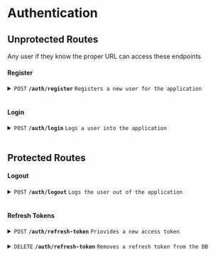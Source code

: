 # Authentication

## Unprotected Routes

Any user if they know the proper URL can access these endpoints

#### Register

<details>
 <summary><code>POST</code> <code><b>/auth/register</b></code> <code>Registers a new user for the application</code></summary>

##### Security

> | Secured   | Role Required | description             |
> |-----------|---------------|-------------------------|
> | No        |  None         |  N/A  |


##### Parameters

> | name      |  type     | data type               | description                                                           |
> |-----------|-----------|-------------------------|-----------------------------------------------------------------------|
> | None      |  required | object (JSON or YAML)   | N/A  |

##### Payload

> | Name      |  type     | data type               | description                                                           |
> |-----------|-----------|-------------------------|-----------------------------------------------------------------------|
> | username  |  required | string                  | The desired username for the person being registered  |
> | email     |  required | string (unique)         | The person to be registered email address  |
> | password  |  required | string                  | The registered users new password, hashed when stored in DB  |
> | forename  |  required | string                  | The registered users firstname  |
> | surname   |  required | string                  | The registered users lastname  |

##### Payload example
> ```json
> {
>    "username": "bobby@testmailer.com",
>    "email": "bobby@testmailer.com",
>    "password": "kdfajs;fhsdjf;sdjf",
>    "forename": "Robert",
>    "surname": "Smythe"
> }
> ```

##### Responses

> | http code     | content-type                      | response                                                            |
> |---------------|-----------------------------------|---------------------------------------------------------------------|
> | `200`         | `application/json`        | `{"status":"200", "success": "true", "message": "Signup successfull", "user": user }`                                |
> | `400`         | `application/json`                | `{"status":"400", "success": "false", "message": "Undefined parameter"}` <br> `{"status":"400", "success": "false", "message": "Wrong format for parameter"}` <br> `{"status":"400", "success": "false", "message": "Unable to register the desired user"}`  |
> | `500`         | `application/json`         | `{"status":"500", "success": "false", "message": "There was a problem with the resource, please try again later"}`                                                                |

##### Example cURL

> ```javascript
>  curl -X POST -H "Content-Type: application/json" --data @register.json http://localhost:5000/auth/register
> ```

##### Example Response Package
> ```json
> {"status":200,"message":"Signup successful","success":true,"user":{"id":53,"username":"bobby@testmailer.com","email":"bobby@testmailer.com","roles":"Customer"}}
> ```
</details>

<br>

#### Login

<details>
 <summary><code>POST</code> <code><b>/auth/login</b></code> <code>Logs a user into the application</code></summary>

##### Security

> | Secured   | Role Required | description             |
> |-----------|---------------|-------------------------|
> | No        |  None         |  N/A  |


##### Parameters

> | name      |  type     | data type               | description                                                           |
> |-----------|-----------|-------------------------|-----------------------------------------------------------------------|
> | None      |  required | object (JSON or YAML)   | N/A  |

##### Payload

> | Name      |  type     | data type               | description                                                           |
> |-----------|-----------|-------------------------|-----------------------------------------------------------------------|
> | username  |  required | string                  | The username to login with  |
> | password  |  required | string                  | The associated password for the specified username |


##### Payload example
> ```json
> {
>    "username": "bobby@testmailer.com",
>    "password": "kdfajs;fhsdjf;sdjf"
> }
> ```

##### Responses

> | http code     | content-type                      | response                                                            |
> |---------------|-----------------------------------|---------------------------------------------------------------------|
> | `200`         | `application/json`        | `{ "token": generated_user_access_token }`                                |
> | `400`         | `application/json`                | `{"status":"400", "success": "false", "message": "Undefined parameter"}` <br> `{"status":"400", "success": "false", "message": "Wrong format for parameter"}` <br> `{"status":"400", "success": "false", "message": "Unable to register the desired user"}`  |
> | `404`         | `application/json`         | `{"status":"404", "success": "false", "message": "User not found"}` <br> `{"status":"404", "success": "false", "message": "Missing username or password"}` |
> | `409`         | `application/json`         | `{"status":"409", "success": "false", "message": "Specified password is incorrect"}` |
> | `500`         | `application/json`         | `{"status":"500", "success": "false", "message": "There was a problem with the resource, please try again later"}`                                                                |

##### Example cURL

> ```javascript
>  curl -X POST -H "Content-Type: application/json" --cookie-jar "cookies.txt" --data @login.json http://localhost:5000/auth/login
> ```

##### Example Response Package
> ```json
> {"accessToken":"eyJhbGciOiJIUzI1NiIsInR5cCI6IkpXVCJ9.eyJ1c2VyIjp7ImlkIjo1Mywicm9sZXMiOiJDdXN0b21lciJ9LCJpYXQiOjE2NzU5MzMxMjksImV4cCI6MTY3NjAxOTUyOX0.nrnJlcrWFjyE4vZrNDbPbtDtxMFr-vGTO6pSXryKBb8"}
> ```
</details>

<br>

## Protected Routes

#### Logout

<details>
 <summary><code>POST</code> <code><b>/auth/logout</b></code> <code>Logs the user out of the application</code></summary>

##### Security

> | Secured   | Role Required | description             |
> |-----------|---------------|-------------------------|
> | Yes        |  None        |  Requires the refresh token assigned after you login  |


##### Parameters

> | name      |  type     | data type               | description                                                           |
> |-----------|-----------|-------------------------|-----------------------------------------------------------------------|
> | None      |  required | object (JSON or YAML)   | N/A  |

##### Payload

> | Name      |  type     | data type               | description                                                           |
> |-----------|-----------|-------------------------|-----------------------------------------------------------------------|
> | None  |  N/A | N/A                  |   |
> | None  |  N/A | N/A                  |  |


##### Payload example
> ```json
> 
> ```

##### Responses

> | http code     | content-type                      | response                                                            |
> |---------------|-----------------------------------|---------------------------------------------------------------------|
> | `200`         | `application/json`        | `{ "status": "200", "success": "true", "message": "Successfully logged out" }`                                |
> | `404`         | `application/json`         | `{"status":"404", "success": "false", "message": "Missing refresh token"}` |
> | `500`         | `application/json`         | `{"status":"500", "success": "false", "message": "There was a problem with the resource, please try again later"}`                                                                |

##### Example cURL

> ```javascript
>  curl -X POST -H "Content-Type: application/json" -H "Authorization: Bearer eyJhbGciOiJIUzI1NiIsInR5cCI6IkpXVCJ9.eyJ1c2VyIjp7ImlkIjo1Mywicm9sZXMiOiJDdXN0b21lciJ9LCJpYXQiOjE2NzU5MzMxMjksImV4cCI6MTY3NjAxOTUyOX0.nrnJlcrWFjyE4vZrNDbPbtDtxMFr-vGTO6pSXryKBb8" -b "cookies.txt" http://localhost:5000/auth/logout
> ```

##### Example Response Package
> ```json
> {"status":200,"success":true,"message":"Successfully logged out"}
> ```
</details>

<br>

#### Refresh Tokens

<details>
 <summary><code>POST</code> <code><b>/auth/refresh-token</b></code> <code>Priovides a new access token</code></summary>

##### Security

> | Secured   | Role Required | description             |
> |-----------|---------------|-------------------------|
> | Yes        |  None        |  Requires the refresh token assigned after you login  |


##### Parameters

> | name      |  type     | data type               | description                                                           |
> |-----------|-----------|-------------------------|-----------------------------------------------------------------------|
> | None      |  required | object (JSON or YAML)   | N/A  |

##### Payload

> | Name      |  type     | data type               | description                                                           |
> |-----------|-----------|-------------------------|-----------------------------------------------------------------------|
> | None  |  N/A | N/A                  |   |
> | None  |  N/A | N/A                  |  |


##### Payload example
> ```json
> 
> ```

##### Responses

> | http code     | content-type                      | response                                                            |
> |---------------|-----------------------------------|---------------------------------------------------------------------|
> | `200`         | `application/json`        | `{ "status": "200", "success": "true", "message": "New access token created", "token": "eyJhbGciOiJIUzI1NiIsInR5cCI6IkpXVCJ9.eyJ1c2VyIjp7ImlkIjo1Mywicm9sZXMiOiJDdXN0b21lciJ9LCJpYXQiOjE2NzU5MzMxMjksImV4cCI6MTY3NjAxOTUyOX0.nrnJlcrWFjyE4vZrNDbPbtDtxMFr-vGTO6pSXryKBb8" }` |
> | `400`         | `application/json`        | `{ "status": "400", "success": "false", "message": "Refresh token not in use, please login", "token": "" }`  |
> | `404`         | `application/json`         | `{"status":"404", "success": "false", "message": "Invalid refresh token, please login", "token": ""}` |
> | `500`         | `application/json`         | `{"status":"500", "success": "false", "message": "There was a problem with the resource, please try again later", "token": ""}` |

##### Example cURL

> ```javascript
>  curl -X POST -H "Content-Type: application/json" -H "Authorization: Bearer eyJhbGciOiJIUzI1NiIsInR5cCI6IkpXVCJ9.eyJ1c2VyIjp7ImlkIjo1Mywicm9sZXMiOiJDdXN0b21lciJ9LCJpYXQiOjE2NzU5MzMxMjksImV4cCI6MTY3NjAxOTUyOX0.nrnJlcrWFjyE4vZrNDbPbtDtxMFr-vGTO6pSXryKBb8" -b "cookies.txt" http://localhost:5000/auth/refresh-token
> ```

##### Example Response Package
> ```json
> {"status":200,"success":true,"token":"eyJhbGciOiJIUzI1NiIsInR5cCI6IkpXVCJ9.eyJpZCI6NTMsInJvbGVzIjoiQ3VzdG9tZXIiLCJpYXQiOjE2NzU5MzM2MjksImV4cCI6MTY3NjAyMDAyOX0.LqX1L-o7ugvhbN-yBkOV8OnufEsKli_lZQ7RIdlOqok","message":"New access token created"}
> ```
</details>

<br>

<details>
 <summary><code>DELETE</code> <code><b>/auth/refresh-token</b></code> <code>Removes a refresh token from the DB</code></summary>

##### Security

> | Secured   | Role Required | description             |
> |-----------|---------------|-------------------------|
> | Yes        |  Admin        |  Requires the refresh token assigned after you login  |


##### Parameters

> | name      |  type     | data type               | description                                                           |
> |-----------|-----------|-------------------------|-----------------------------------------------------------------------|
> | None      |  required | object (JSON or YAML)   | N/A  |

##### Payload

> | Name      |  type     | data type               | description                                                           |
> |-----------|-----------|-------------------------|-----------------------------------------------------------------------|
> | None  |  N/A | N/A                  |   |
> | None  |  N/A | N/A                  |  |


##### Payload example
> ```json
> 
> ```

##### Responses

> | http code     | content-type                      | response                                                            |
> |---------------|-----------------------------------|---------------------------------------------------------------------|
> | `200`         | `application/json`        | `{ "status": "200", "success": "true", "message": "Successfully logged out", "token": "" }` |
> | `400`         | `application/json`        | `{ "status": "400", "success": "false", "message": "No refresh tokens were found matching supplied data", "token": "" }`  |
> | `404`         | `application/json`         | `{"status":"404", "success": "false", "message": "No refresh token found", "token": ""}` <br> `{"status": "404", "success": "false", "message": "Refresh token not assigned", "token": ""}` |
> | `500`         | `application/json`         | `{"status":"500", "success": "false", "message": "There was a problem with the resource, please try again later", "token": ""}` |

##### Example cURL

> ```javascript
>  curl -X DELETE -H "Content-Type: application/json" -H "Authorization: Bearer eyJhbGciOiJIUzI1NiIsInR5cCI6IkpXVCJ9.eyJ1c2VyIjp7ImlkIjo1Mywicm9sZXMiOiJDdXN0b21lciJ9LCJpYXQiOjE2NzU5NTA1MTksImV4cCI6MTY3NjAzNjkxOX0.CF0cSzxfL2DZzWK6o1B1yEbNHBzTexdfEJ2-ZNw0r24" -b "cookies.txt" http://localhost:5000/auth/refresh-token
> ```

##### Example Response Package
> ```json
> {"status":201,"success":true,"message":"Successfully logged out","token":""}
> ```
</details>

<br>